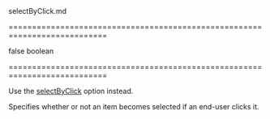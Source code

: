 <!--**
/*-------------------------------------------
    Auto-generated file. Do not modify.
-------------------------------------------

**-->
<!--dep-->selectByClick.md<!--/dep-->
===========================================================================
<!--default-->false<!--/default-->
<!--type-->boolean<!--/type-->
===========================================================================

<!--deprecated-->
Use the [selectByClick](/Documentation/ApiReference/UI_Widgets/dxMenu/Configuration/#selectByClick) option instead.
<!--/deprecated-->

<!--shortDescription-->
Specifies whether or not an item becomes selected if an end-user clicks it.
<!--/shortDescription-->

<!--fullDescription-->

<!--/fullDescription-->